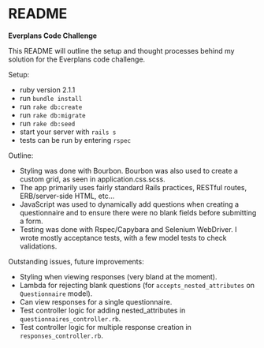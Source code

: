 README
======

**Everplans Code Challenge**

This README will outline the setup and thought processes behind my solution for the Everplans code challenge.

Setup:

* ruby version 2.1.1
* run `bundle install`
* run `rake db:create`
* run `rake db:migrate`
* run `rake db:seed`
* start your server with `rails s`
* tests can be run by entering `rspec`

Outline:

* Styling was done with Bourbon. Bourbon was also used to create a custom grid, as seen in application.css.scss.
* The app primarily uses fairly standard Rails practices, RESTful routes, ERB/server-side HTML, etc...
* JavaScript was used to dynamically add questions when creating a questionnaire and to ensure there were no blank fields before submitting a form.
* Testing was done with Rspec/Capybara and Selenium WebDriver. I wrote mostly acceptance tests, with a few model tests to check validations.

Outstanding issues, future improvements:

* Styling when viewing responses (very bland at the moment).
* Lambda for rejecting blank questions (for `accepts_nested_attributes` on `Questionnaire` model).
* Can view responses for a single questionnaire.
* Test controller logic for adding nested_attributes in `questionnaires_controller.rb`.
* Test controller logic for multiple response creation in `responses_controller.rb`.

